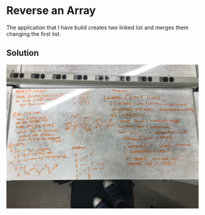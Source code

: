 # Reverse an Array

The application that I have build creates two linked list and merges them changing the first list.

## Solution
![ll-merge](assets/ll-merge.JPG)